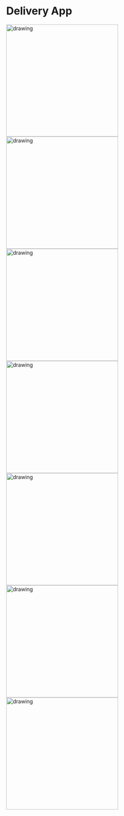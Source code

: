 # Delivery App
<img src="https://user-images.githubusercontent.com/58732900/129485282-54ed2c26-fd3d-4559-a894-14e81d098a50.png" alt="drawing" width="300"/>
<img src="https://user-images.githubusercontent.com/58732900/129485365-3cb7396c-f159-4aa6-af50-46ea33e8b990.png" alt="drawing" width="300"/>
<img src="https://user-images.githubusercontent.com/58732900/129485283-acc21944-f032-41c0-8e5e-38b27748f939.png" alt="drawing" width="300"/>
<img src="https://user-images.githubusercontent.com/58732900/129485286-0028e9f7-0e36-4a39-9900-0065c31acb51.png" alt="drawing" width="300"/>
<img src="https://user-images.githubusercontent.com/58732900/129485287-9bf8c779-f3e6-4c2a-ad29-b9756114ac0b.png" alt="drawing" width="300"/>
<img src="https://user-images.githubusercontent.com/58732900/129485289-69887072-9569-41d6-a877-f0bd0eb04ec0.png" alt="drawing" width="300"/>
<img src="https://user-images.githubusercontent.com/58732900/129485291-a5cbae9d-4443-471e-909d-771aafbc322e.png" alt="drawing" width="300"/>
